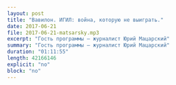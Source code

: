 ```yaml
---
layout: post
title: "Вавилон. ИГИЛ: война, которую не выиграть."
date: 2017-06-21
file: 2017-06-21-matsarsky.mp3
excerpt: "Гость программы — журналист Юрий Мацарский"
summary: "Гость программы — журналист Юрий Мацарский"
duration: "01:11:55"
length: 42166146
explicit: "no"
block: "no"
---
```

